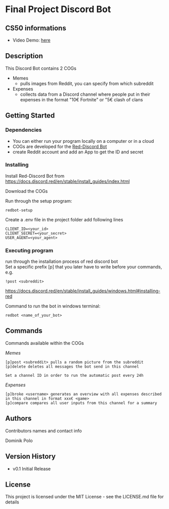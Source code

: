 # Final Project Discord Bot

## CS50 informations
- Video Demo: [here](https://youtu.be/JW6xTww-7J0)

## Description

This Discord Bot contains 2 COGs

- Memes
  - pulls images from Reddit, you can specify from which subreddit
- Expenses
  - collects data from a Discord channel where people put in their expenses in the format "10€ Fortnite" or "5€ clash of clans


## Getting Started

### Dependencies

- You can either run your program locally on a computer or in a cloud
- COGs are developed for the [Red-Discord Bot](https://github.com/Cog-Creators/Red-DiscordBot)
- create Reddit account and add an App to get the ID and secret


### Installing

Install Red-Discord Bot from https://docs.discord.red/en/stable/install_guides/index.html

Download the COGs

Run through the setup program:
```
redbot-setup
```
Create a .env file in the project folder
add following lines

```
CLIENT_ID=<your_id>
CLIENT_SECRET=<your_secret>
USER_AGENT=<your_agent>
```
### Executing program

run through the installation process of red discord bot <br>
Set a specific prefix [p] that you later have to write before your commands, e.g. 
```
!post <subreddit>
```
https://docs.discord.red/en/stable/install_guides/windows.html#installing-red

Command to run the bot in windows terminal:
```
redbot <name_of_your_bot>
```

## Commands

Commands available within the COGs

*Memes*

```
[p]post <subreddit> pulls a random picture from the subreddit
[p]delete deletes all messages the bot send in this channel

Set a channel ID in order to run the automatic post every 24h
```

*Expenses*

```
[p]broke <username> generates an overview with all expenses described in this channel in format xxx€ <game>
[p]compare compares all user inputs from this channel for a summary
```

## Authors

Contributors names and contact info

Dominik Polo

## Version History

* v0.1 Initial Release

## License

This project is licensed under the MIT License - see the LICENSE.md file for details
